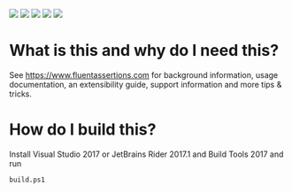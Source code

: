 [![](https://ci.appveyor.com/api/projects/status/h60mq3e5uf5tuout/branch/master?svg=true)](https://ci.appveyor.com/project/dennisdoomen/fluentassertions/branch/master) 
[![](https://img.shields.io/github/release/FluentAssertions/FluentAssertions.svg?label=latest%20release)](https://github.com/FluentAssertions/FluentAssertions/releases/latest)
[![](https://img.shields.io/nuget/dt/FluentAssertions.svg?label=nuget%20downloads)](https://www.nuget.org/packages/FluentAssertions)
[![](https://img.shields.io/librariesio/dependents/nuget/FluentAssertions.svg?label=dependent%20libraries)](https://libraries.io/nuget/FluentAssertions)
![](https://img.shields.io/badge/release%20strategy-githubflow-orange.svg)

# What is this and why do I need this?
See https://www.fluentassertions.com for background information, usage documentation, an extensibility guide, support information and more tips & tricks.

# How do I build this?
Install Visual Studio 2017 or JetBrains Rider 2017.1 and Build Tools 2017 and run

`build.ps1`


